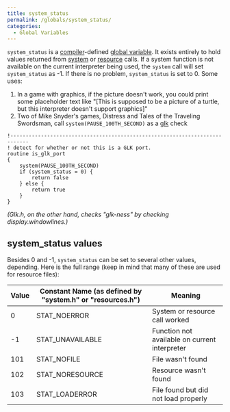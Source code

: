 ```yaml
---
title: system_status
permalink: /globals/system_status/
categories: 
  - Global Variables
---
```


`system_status` is a [compiler](basics/compiler/)-defined
[global variable](basics/global/). It exists entirely to hold values
returned from [system](guts/system/) or
[resource](basics/resources/) calls. If a system function is not
available on the current interpreter being used, the `system` call will
set `system_status` as -1. If there is no problem, `system_status` is
set to 0. Some uses:

1.  In a game with graphics, if the picture doesn't work, you could
    print some placeholder text like "\[This is supposed to be a picture
    of a turtle, but this interpreter doesn't support graphics\]"
2.  Two of Mike Snyder's games, Distress and Tales of the Traveling
    Swordsman, call `system(PAUSE_100TH_SECOND)` as a
    [glk](definitions/glk/) check

<!-- -->

    !----------------------------------------------------------------------------
    ! detect for whether or not this is a GLK port.
    routine is_glk_port
    {
        system(PAUSE_100TH_SECOND)
        if (system_status = 0) {
            return false
        } else {
            return true
        }
    }

*(Glk.h, on the other hand, checks "glk-ness" by checking display.windowlines.)*

## system_status values

Besides 0 and -1, `system_status` can be set to several other values,
depending. Here is the full range (keep in mind that many of these are
used for resource files):

| Value | Constant Name (as defined by "system.h" or "resources.h") | Meaning |
| --- | --- | --- |
| 0 | STAT_NOERROR | System or resource call worked |
| -1 | STAT_UNAVAILABLE | Function not available on current interpreter |
| 101 | STAT_NOFILE | File wasn't found |
| 102 | STAT_NORESOURCE | Resource wasn't found |
| 103 | STAT_LOADERROR | File found but did not load properly |
